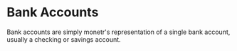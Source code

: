 # Bank Accounts

Bank accounts are simply monetr's representation of a single bank account, usually a checking or savings account.
